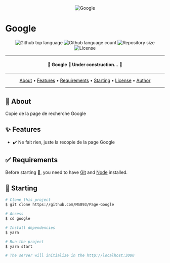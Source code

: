 <div align="center" id="top"> 
  <img src="./.github/app.gif" alt="Google" />
</div>

# Google

<p align="center">
  <img alt="Github top language" src="https://img.shields.io/github/languages/top/MS893/google?color=56BEB8">
  <img alt="Github language count" src="https://img.shields.io/github/languages/count/MS893/google?color=56BEB8">
  <img alt="Repository size" src="https://img.shields.io/github/repo-size/MS893/google?color=56BEB8">
  <img alt="License" src="https://img.shields.io/github/license/MS893/google?color=56BEB8">
</p>

---

<h4 align="center"> 
	🚧  Google 🚀 Under construction...  🚧
</h4> 

---

<p align="center">
  <a href="#dart-about">About</a> • 
  <a href="#sparkles-features">Features</a> • 
  <a href="#white_check_mark-requirements">Requirements</a> • 
  <a href="#checkered_flag-starting">Starting</a> • 
  <a href="#memo-license">License</a> • 
  <a href="https://github.com/{{YOUR_GITHUB_USERNAME}}" target="_blank">Author</a>
</p>

---

## :dart: About

Copie de la page de recherche Google

## :sparkles: Features

- :heavy_check_mark: Ne fait rien, juste la recopie de la page Google

## :white_check_mark: Requirements

Before starting :checkered_flag:, you need to have [Git](https://git-scm.com) and [Node](https://nodejs.org/en/) installed.

## :checkered_flag: Starting

```bash
# Clone this project
$ git clone https://github.com/MS893/Page-Google

# Access
$ cd google

# Install dependencies
$ yarn

# Run the project
$ yarn start

# The server will initialize in the http://localhost:3000
